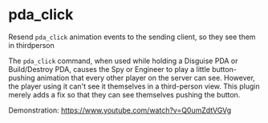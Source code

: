 # pda_click
Resend `pda_click` animation events to the sending client, so they see them in thirdperson

The `pda_click` command, when used while holding a Disguise PDA or Build/Destroy PDA, causes the Spy or Engineer to play a little button-pushing animation that every other player on the server can see. However, the player using it can't see it themselves in a third-person view. This plugin merely adds a fix so that they can see themselves pushing the button.

Demonstration: https://www.youtube.com/watch?v=Q0umZdtVGVg
